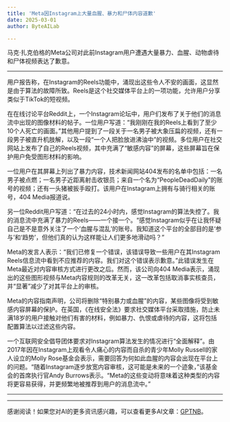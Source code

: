 ```yaml
---
title: 'Meta因Instagram上大量血腥、暴力和尸体内容道歉'
date: 2025-03-01
author: ByteAILab

---
```


马克·扎克伯格的Meta公司对此前Instagram用户遭遇大量暴力、血腥、动物虐待和尸体视频表达了歉意。

---
用户报告称，在Instagram的Reels功能中，涌现出这些令人不安的画面，这显然是由于算法的故障所致。Reels是这个社交媒体平台上的一项功能，允许用户分享类似于TikTok的短视频。

在在线讨论平台Reddit上，一个Instagram论坛中，用户们发布了关于他们的消息流中出现的图像材料的帖子。一位用户写道：“我刚刚在我的Reels上看到了至少10个人死亡的画面。”其他用户提到了一段关于一名男子被大象压扁的视频，还有一段男子被直升机肢解，以及一段“一个人把脸放进沸油中”的视频。多位用户在社交网站上发布了自己的Reels视频，其中充满了“敏感内容”的屏幕，这些屏幕旨在保护用户免受图形材料的影响。

一位用户在其屏幕上列出了暴力内容，技术新闻网站404发布的名单中包括：一名男子被点燃；一名男子近距离射击收银员；来自一个名为“PeopleDeadDaily”的账号的视频；还有一头猪被扳手殴打。该用户在Instagram上拥有与骑行相关的账号，404 Media报道说。

另一位Reddit用户写道：“在过去的24小时内，感觉Instagram的算法失控了。我的消息流中充满了暴力的Reels——一个接一个。“感觉Instagram似乎在让我怀疑自己是不是意外关注了一个‘血腥与混乱’的账号。我知道这个平台的全部目的是‘参与’和‘趋势’，但他们真的认为这样能让人们更多地滑动吗？”

Meta的发言人表示：“我们已修复一个错误，该错误导致一些用户在其Instagram Reels信息流中看到不应推荐的内容。我们对这个错误表示歉意。”此错误发生在Meta最近对内容审核方式进行更改之后。然而，该公司向404 Media表示，涌现出的这些图形视频与Meta内容规则的改革无关，这一改革包括取消事实核查员，并“显著”减少了对其平台上的审核。

Meta的内容指南声明，公司将删除“特别暴力或血腥”的内容，某些图像将受到敏感内容屏幕的保护。在英国，《在线安全法》要求社交媒体平台采取措施，防止未满18岁的用户接触对他们有害的材料，例如暴力、仇恨或虐待的内容，这将包括配置算法以过滤这些内容。

一个互联网安全倡导团体要求对Instagram算法发生的情况进行“全面解释”。由2017年因在Instagram上观看令人痛心的内容而自杀的青少年Molly Russell的家人设立的Molly Rose基金会表示，需要回答为何如此血腥的内容会出现在平台上的问题。“随着Instagram逐步放宽内容审核，这可能是未来的一个迹象，”该基金会的首席执行官Andy Burrows表示。“Meta的这些变动将意味着这种类型的内容将更容易获得，并更频繁地被推荐到用户的消息流中。”

---
---
感谢阅读！如果您对AI的更多资讯感兴趣，可以查看更多AI文章：[GPTNB](https://gptnb.com)。